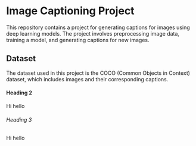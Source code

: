 # Image Captioning Project

This repository contains a project for generating captions for images using deep learning models. The project involves preprocessing image data, training a model, and generating captions for new images.

## Dataset
The dataset used in this project is the COCO (Common Objects in Context) dataset, which includes images and their corresponding captions.
#### Heading 2
Hi hello
###### Heading 3
Hi hello
